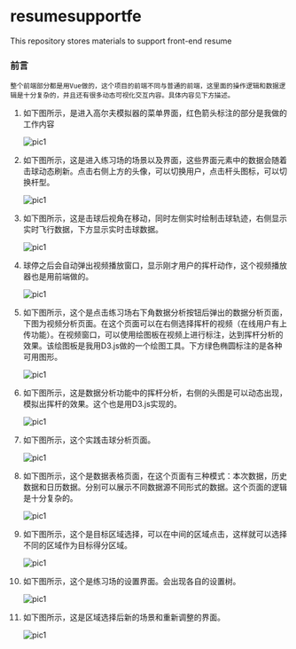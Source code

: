 # resumesupportfe
This repository stores materials to support front-end resume



### 前言

	整个前端部分都是用Vue做的，这个项目的前端不同与普通的前端，这里面的操作逻辑和数据逻辑是十分复杂的，并且还有很多动态可视化交互内容。具体内容见下方描述。



1. 如下图所示，是进入高尔夫模拟器的菜单界面，红色箭头标注的部分是我做的工作内容

   ![pic1](./pics/pic1.png)

2. 如下图所示，这是进入练习场的场景以及界面，这些界面元素中的数据会随着击球动态刷新。点击右侧上方的头像，可以切换用户，点击杆头图标，可以切换杆型。

   ![pic1](./pics/pic2.png)

3. 如下图所示，这是击球后视角在移动，同时左侧实时绘制击球轨迹，右侧显示实时飞行数据，下方显示实时击球数据。

   ![pic1](./pics/pic3.png)

4. 球停之后会自动弹出视频播放窗口，显示刚才用户的挥杆动作，这个视频播放器也是用前端做的。

   ![pic1](./pics/pic4.png)

5. 如下图所示，这个是点击练习场右下角数据分析按钮后弹出的数据分析页面，下图为视频分析页面。在这个页面可以在右侧选择挥杆的视频（在线用户有上传功能）。在视频窗口，可以使用绘图板在视频上进行标注，达到挥杆分析的效果。该绘图板是我用D3.js做的一个绘图工具。下方绿色椭圆标注的是各种可用图形。

   ![pic1](./pics/pic5.png)

6. 如下图所示，这是数据分析功能中的挥杆分析，右侧的头图是可以动态出现，模拟出挥杆的效果。这个也是用D3.js实现的。

   ![pic1](./pics/pic6.png)

7. 如下图所示，这个实践击球分析页面。

   ![pic1](./pics/pic7.png)

8. 如下图所示，这个是数据表格页面，在这个页面有三种模式：本次数据，历史数据和日历数据。分别可以展示不同数据源不同形式的数据。这个页面的逻辑是十分复杂的。

   ![pic1](./pics/pic8.png)

9. 如下图所示，这个是目标区域选择，可以在中间的区域点击，这样就可以选择不同的区域作为目标得分区域。

   ![pic1](./pics/pic9.png)

10. 如下图所示，这个是练习场的设置界面。会出现各自的设置树。

    ![pic1](./pics/pic10.png)

11. 如下图所示，这是区域选择后新的场景和重新调整的界面。

    ![pic1](./pics/pic11.png)